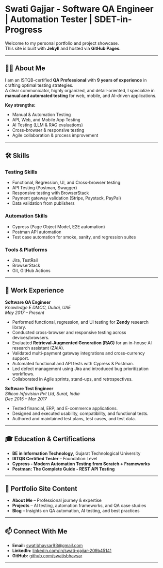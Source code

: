 # Swati Gajjar - Software QA Engineer | Automation Tester | SDET-in-Progress

Welcome to my personal portfolio and project showcase.  
This site is built with **Jekyll** and hosted via **GitHub Pages**.

---

## 👩‍💻 About Me
I am an ISTQB-certified **QA Professional** with **9 years of experience** in crafting optimal testing strategies.  
A clear communicator, highly organized, and detail-oriented, I specialize in **manual and automated testing** for web, mobile, and AI-driven applications.

**Key strengths:**
- Manual & Automation Testing
- API, Web, and Mobile App Testing
- AI Testing (LLM & RAG evaluations)
- Cross-browser & responsive testing
- Agile collaboration & process improvement

---

## 🛠 Skills

### **Testing Skills**
- Functional, Regression, UI, and Cross-browser testing
- API Testing (Postman, Swagger)
- Responsive testing with BrowserStack
- Payment gateway validation (Stripe, Paystack, PayPal)
- Data validation from publishers

### **Automation Skills**
- Cypress (Page Object Model, E2E automation)
- Postman API automation
- Test case automation for smoke, sanity, and regression suites

### **Tools & Platforms**
- Jira, TestRail
- BrowserStack
- Git, GitHub Actions

---

## 💼 Work Experience

**Software QA Engineer**  
*Knowledge E DMCC, Dubai, UAE*  
*May 2017 – Present*
- Performed functional, regression, and UI testing for **Zendy** research library.
- Conducted cross-browser and responsive testing across devices/browsers.
- Evaluated **Retrieval-Augmented Generation (RAG)** for an in-house AI research assistant (ZAIA).
- Validated multi-payment gateway integrations and cross-currency support.
- Automated functional and API tests with Cypress & Postman.
- Led defect management using Jira and introduced bug prioritization workflows.
- Collaborated in Agile sprints, stand-ups, and retrospectives.

**Software Test Engineer**  
*Silicon Infovision Pvt Ltd, Surat, India*  
*Dec 2015 – Mar 2017*
- Tested financial, ERP, and E-commerce applications.
- Designed and executed usability, compatibility, and functional tests.
- Authored and maintained test plans, test cases, and test data.

---

## 🎓 Education & Certifications
- **BE in Information Technology**, Gujarat Technological University
- **ISTQB Certified Tester** – Foundation Level
- **Cypress - Modern Automation Testing from Scratch + Frameworks**
- **Postman: The Complete Guide - REST API Testing**

---

## 📂 Portfolio Site Content
- **About Me** – Professional journey & expertise
- **Projects** – AI testing, automation frameworks, and QA case studies
- **Blog** – Insights on QA automation, AI testing, and best practices

---

## 📫 Connect With Me
- **Email:** [swatibhavsar93@gmail.com](mailto:swatibhavsar93@gmail.com)  
- **LinkedIn:** [linkedin.com/in/swati-gajjar-209b45141](https://www.linkedin.com/in/swati-gajjar-209b45141/)  
- **GitHub:** [github.com/swatisbhavsar](https://github.com/swatisbhavsar)

---
